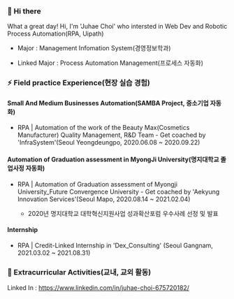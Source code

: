### 👋 Hi there 

What a great day! Hi, I'm 'Juhae Choi' who intersted in Web Dev and Robotic Process Automation(RPA, Uipath)

- Major : Management Infomation System(경영정보학과)

- Linked Major : Process Automation Management(프로세스 자동화)


### ⚡ Field practice Experience(현장 실습 경험)

#### Small And Medium Businesses Automation(SAMBA Project, 중소기업 자동화)

- RPA | Automation of the work of the Beauty Max(Cosmetics Manufacturer) Quality Management, R&D Team - Get coached by 'InfraSystem'(Seoul Yeongdeungpo, 2020.06.08 ~ 2020.09.22)

  
#### Automation of Graduation assessment in MyongJi University(명지대학교 졸업사정 자동화)

- RPA | Automation of Graduation assessment of Myongji University_Future Convergence University - Get coached by 'Aekyung Innovation Services'(Seoul Mapo, 2020.08.14 ~ 2021.02.04)
  
  + 2020년 명지대학교 대학혁신지원사업 성과확산포럼 우수사례 선정 및 발표

#### Internship

- RPA | Credit-Linked Internship in 'Dex_Consulting' (Seoul Gangnam, 2021.03.02 ~ 2021.08.31)


### 👯 Extracurricular Activities(교내, 교외 활동)

Linked In : https://www.linkedin.com/in/juhae-choi-675720182/

<!--
**JuHaeChoi/JuHaeChoi** is a ✨ _special_ ✨ repository because its `README.md` (this file) appears on your GitHub profile.











Here are some ideas to get you started:

- 🔭 I’m currently working on ...
- 🌱 I’m currently learning ...
- 👯 I’m looking to collaborate on ...
- 🤔 I’m looking for help with ...
- 💬 Ask me about ...
- 📫 How to reach me: ...
- 😄 Pronouns: ...
- ⚡ Fun fact: ...
-->
